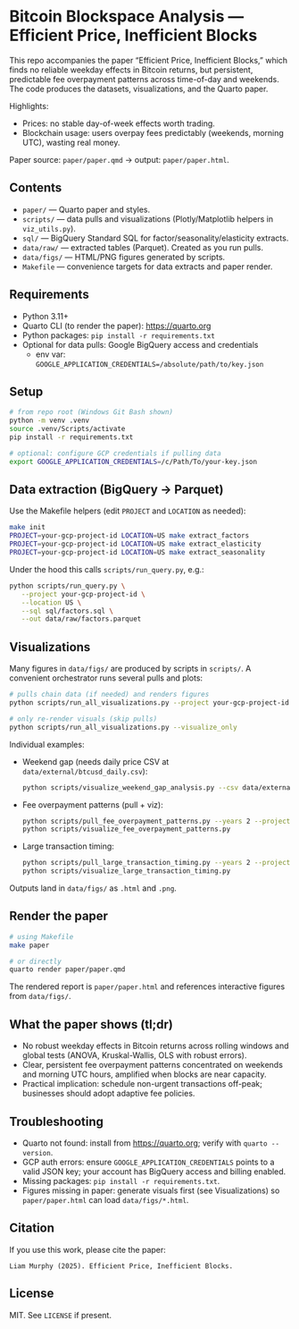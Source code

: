# Bitcoin Blockspace Analysis — Efficient Price, Inefficient Blocks

This repo accompanies the paper “Efficient Price, Inefficient Blocks,” which finds no reliable weekday effects in Bitcoin returns, but persistent, predictable fee overpayment patterns across time-of-day and weekends. The code produces the datasets, visualizations, and the Quarto paper.

Highlights:
- Prices: no stable day-of-week effects worth trading.
- Blockchain usage: users overpay fees predictably (weekends, morning UTC), wasting real money.

Paper source: `paper/paper.qmd` → output: `paper/paper.html`.

## Contents

- `paper/` — Quarto paper and styles.
- `scripts/` — data pulls and visualizations (Plotly/Matplotlib helpers in `viz_utils.py`).
- `sql/` — BigQuery Standard SQL for factor/seasonality/elasticity extracts.
- `data/raw/` — extracted tables (Parquet). Created as you run pulls.
- `data/figs/` — HTML/PNG figures generated by scripts.
- `Makefile` — convenience targets for data extracts and paper render.

## Requirements

- Python 3.11+
- Quarto CLI (to render the paper): https://quarto.org
- Python packages: `pip install -r requirements.txt`
- Optional for data pulls: Google BigQuery access and credentials
   - env var: `GOOGLE_APPLICATION_CREDENTIALS=/absolute/path/to/key.json`

## Setup

```bash
# from repo root (Windows Git Bash shown)
python -m venv .venv
source .venv/Scripts/activate
pip install -r requirements.txt

# optional: configure GCP credentials if pulling data
export GOOGLE_APPLICATION_CREDENTIALS=/c/Path/To/your-key.json
```

## Data extraction (BigQuery → Parquet)

Use the Makefile helpers (edit `PROJECT` and `LOCATION` as needed):

```bash
make init
PROJECT=your-gcp-project-id LOCATION=US make extract_factors
PROJECT=your-gcp-project-id LOCATION=US make extract_elasticity
PROJECT=your-gcp-project-id LOCATION=US make extract_seasonality
```

Under the hood this calls `scripts/run_query.py`, e.g.:

```bash
python scripts/run_query.py \
   --project your-gcp-project-id \
   --location US \
   --sql sql/factors.sql \
   --out data/raw/factors.parquet
```

## Visualizations

Many figures in `data/figs/` are produced by scripts in `scripts/`. A convenient orchestrator runs several pulls and plots:

```bash
# pulls chain data (if needed) and renders figures
python scripts/run_all_visualizations.py --project your-gcp-project-id --years 2

# only re-render visuals (skip pulls)
python scripts/run_all_visualizations.py --visualize_only
```

Individual examples:
- Weekend gap (needs daily price CSV at `data/external/btcusd_daily.csv`):
   ```bash
   python scripts/visualize_weekend_gap_analysis.py --csv data/external/btcusd_daily.csv
   ```
- Fee overpayment patterns (pull + viz):
   ```bash
   python scripts/pull_fee_overpayment_patterns.py --years 2 --project your-gcp-project-id
   python scripts/visualize_fee_overpayment_patterns.py
   ```
- Large transaction timing:
   ```bash
   python scripts/pull_large_transaction_timing.py --years 2 --project your-gcp-project-id
   python scripts/visualize_large_transaction_timing.py
   ```

Outputs land in `data/figs/` as `.html` and `.png`.

## Render the paper

```bash
# using Makefile
make paper

# or directly
quarto render paper/paper.qmd
```

The rendered report is `paper/paper.html` and references interactive figures from `data/figs/`.

## What the paper shows (tl;dr)

- No robust weekday effects in Bitcoin returns across rolling windows and global tests (ANOVA, Kruskal-Wallis, OLS with robust errors).
- Clear, persistent fee overpayment patterns concentrated on weekends and morning UTC hours, amplified when blocks are near capacity.
- Practical implication: schedule non-urgent transactions off-peak; businesses should adopt adaptive fee policies.

## Troubleshooting

- Quarto not found: install from https://quarto.org; verify with `quarto --version`.
- GCP auth errors: ensure `GOOGLE_APPLICATION_CREDENTIALS` points to a valid JSON key; your account has BigQuery access and billing enabled.
- Missing packages: `pip install -r requirements.txt`.
- Figures missing in paper: generate visuals first (see Visualizations) so `paper/paper.html` can load `data/figs/*.html`.

## Citation

If you use this work, please cite the paper:

```
Liam Murphy (2025). Efficient Price, Inefficient Blocks.
```

## License

MIT. See `LICENSE` if present.
